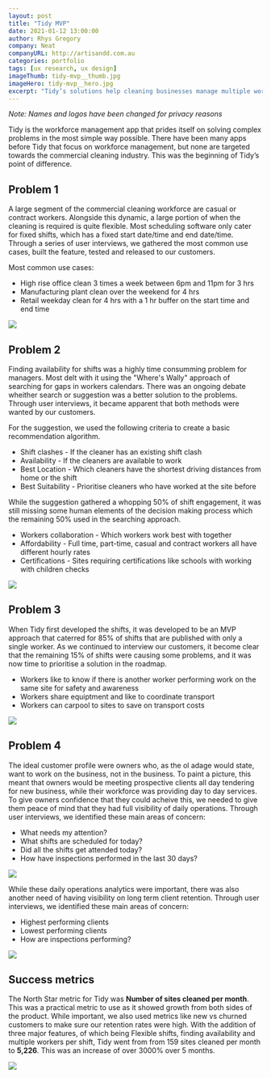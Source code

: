 ```yaml
---
layout: post
title: "Tidy MVP"
date: 2021-01-12 13:00:00
author: Rhys Gregory
company: Neat
companyURL: http://artisandd.com.au
categories: portfolio
tags: [ux research, ux design]
imageThumb: tidy-mvp__thumb.jpg
imageHero: tidy-mvp__hero.jpg
excerpt: "Tidy’s solutions help cleaning businesses manage multiple workers, sites, and all round daily operations"
---
```

<div class="o-wrapper  o-wrapper--narrower  u-pt  u-pb+" markdown="1">

_Note: Names and logos have been changed for privacy reasons_

Tidy is the workforce management app that prides itself on solving complex problems in the most simple way possible. There have been many apps before Tidy that focus on workforce management, but none are targeted towards the commercial cleaning industry. This was the beginning of Tidy’s point of difference.

## Problem 1

A large segment of the commercial cleaning workforce are casual or contract workers. Alongside this dynamic, a large portion of when the cleaning is required is quite flexible. Most scheduling software only cater for fixed shifts, which has a fixed start date/time and end date/time. Through a series of user interviews, we gathered the most common use cases, built the feature, tested and released to our customers.

Most common use cases:
* High rise office clean 3 times a week between 6pm and 11pm for 3 hrs
* Manufacturing plant clean over the weekend for 4 hrs
* Retail weekday clean for 4 hrs with a 1 hr buffer on the start time and end time

<img src="/img/portfolio/tidy-mvp/pshot_flexible-shifts.jpeg">

## Problem 2

Finding availability for shifts was a highly time consumming problem for managers. Most delt with it using the "Where's Wally" approach of searching for gaps in workers calendars. There was an ongoing debate wheither search or suggestion was a better solution to the problems. Through user interviews, it became apparent that both methods were wanted by our customers.

For the suggestion, we used the following criteria to create a basic recommendation algorithm.

* Shift clashes - If the cleaner has an existing shift clash
* Availability - If the cleaners are available to work
* Best Location - Which cleaners have the shortest driving distances from home or the shift
* Best Suitability - Prioritise cleaners who have worked at the site before

While the suggestion gathered a whopping 50% of shift engagement, it was still missing some human elements of the decision making process which the remaining 50% used in the searching approach.

* Workers collaboration - Which workers work best with together
* Affordability - Full time, part-time, casual and contract workers all have different hourly rates
* Certifications - Sites requiring certifications like schools with working with children checks

<img src="/img/portfolio/tidy-mvp/pshot_finding-availability.jpeg" class="u-mb+">

## Problem 3

When Tidy first developed the shifts, it was developed to be an MVP approach that caterred for 85% of shifts that are published with only a single worker. As we continued to interview our customers, it become clear that the remaining 15% of shifts were causing some problems, and it was now time to prioritise a solution in the roadmap.

* Workers like to know if there is another worker performing work on the same site for safety and awareness
* Workers share equiptment and like to coordinate transport
* Workers can carpool to sites to save on transport costs

<img src="/img/portfolio/tidy-mvp/pshot_multiple-workers_01.jpeg" class="u-mb+">

## Problem 4

The ideal customer profile were owners who, as the ol adage would state, want to work on the business, not in the business. To paint a picture, this meant that owners would be meeting prospective clients all day tendering for new business, while their workforce was providing day to day services. To give owners confidence that they could acheive this, we needed to give them peace of mind that they had full visibility of daily operations. Through user interviews, we identified these main areas of concern: 

* What needs my attention?
* What shifts are scheduled for today?
* Did all the shifts get attended today?
* How have inspections performed in the last 30 days?

<img src="/img/portfolio/tidy-mvp/pshot_inspections-dashboard.png" class="u-mb+">

While these daily operations analytics were important, there was also another need of having visibility on long term client retention. Through user interviews, we identified these main areas of concern: 

* Highest performing clients
* Lowest performing clients
* How are inspections performing?

<img src="/img/portfolio/tidy-mvp/pshot_inspections-overview.png" class="u-mb+">

## Success metrics

The North Star metric for Tidy was **Number of sites cleaned per month**. This was a practical metric to use as it showed growth from both sides of the product. While important, we also used metrics like new vs churned customers to make sure our retention rates were high. With the addition of three major features, of which being Flexible shifts, finding availability and multiple workers per shift, Tidy went from from 159 sites cleaned per month to **5,226**. This was an increase of over 3000% over 5 months.

<img src="/img/portfolio/tidy-mvp/success-line-chart.png">

</div>